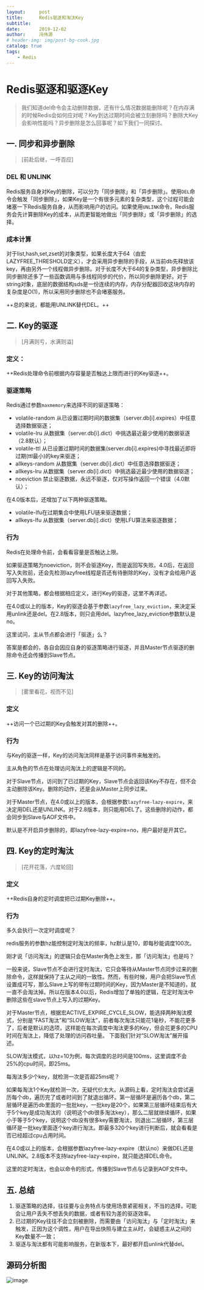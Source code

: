 ```yaml
---
layout:     post
title:      Redis驱逐和淘汰Key
subtitle:
date:       2019-12-02
author:     冯伟源
# header-img: img/post-bg-cook.jpg
catalog: true
tags:
    - Redis
---
```




# Redis驱逐和驱逐Key

> 我们知道del命令会主动删除数据，还有什么情况数据能删除呢？在内存满的时候Redis会如何应对呢？Key到达过期时间会被立刻删除吗？删除大Key会影响性能吗？异步删除是怎么回事呢？如下我们一同探讨。


## 一. 同步和异步删除
> [前赴后继，一呼百应]

### DEL 和 UNLINK

Redis服务自身对Key的删除，可以分为「同步删除」和「异步删除」。使用`DEL`命令会触发「同步删除」，如果Key是一个有很多元素的复杂类型，这个过程可能会堵塞一下Redis服务自身，从而影响用户的访问。如果使用`UNLINK`命令，Redis服务会先计算删除Key的成本，从而更智能地做出「同步删除」或「异步删除」的选择。

### 成本计算
对于list,hash,set,zset的对象类型，如果长度大于64（由宏LAZYFREE_THRESHOLD定义），才会采用异步删除的手段，从当前db先释放该key，再由另外一个线程做异步删除。对于长度不大于64的复杂类型，异步删除比同步删除还多了一些函数调用与多线程同步的代价，所以同步删除更好。对于string对象，底层的数据结构sds是一份连续的内存，内存分配器回收这块内存的复杂度是O(1)，所以采用同步删除也不会堵塞服务。

++总的来说，都能用UNLINK替代DEL。++

## 二. Key的驱逐
> [月满则亏，水满则溢]

### 定义：
++Redis处理命令前根据内存容量是否触达上限而进行的Key驱逐++。

### 驱逐策略
Redis通过参数`maxmemory`来选择不同的驱逐策略：

- volatile-random 从已设置过期时间的数据集（server.db[i].expires）中任意选择数据驱逐；
- volatile-lru 从数据集（server.db[i].dict）中挑选最近最少使用的数据驱逐（2.8默认）；
- volatile-ttl 从已设置过期时间的数据集(server.db[i].expires)中寻找最近即将过期(ttl最小)的key来驱逐；
- allkeys-random 从数据集（server.db[i].dict）中任意选择数据驱逐；
- allkeys-lru 从数据集（server.db[i].dict）中挑选最近最少使用的数据驱逐；
- noeviction 禁止驱逐数据，永远不驱逐，仅对写操作返回一个错误（4.0默认）；

在4.0版本后，还增加了以下两种驱逐策略。
- volatile-lfu在过期集合中使用LFU链来驱逐数据；
- allkeys-lfu 从数据集（server.db[i].dict）使用LFU算法来驱逐数据；

### 行为
Redis在处理命令前，会看看容量是否触达上限。

如果驱逐策略为noeviction，则不会驱逐Key，而是返回写失败。4.0后，在返回写入失败前，还会先检测lazyfree线程是否还有待删除的Key，没有才会给用户返回写入失败。

对于其他策略，都会根据相应定义，进行Key的驱逐，这里不再详述。

在4.0或以上的版本，Key的驱逐会基于参数`lazyfree_lazy_eviction`，来决定采用unlink还是del。在2.8版本，则只会用del。lazyfree_lazy_eviction参数默认是no。

这里试问，主从节点都会进行「驱逐」么？

答案是都会的，各自会因应自身的驱逐策略进行驱逐，并且Master节点驱逐的删除命令还会传播到Slave节点。


## 三. Key的访问淘汰
> [雾里看花，视而不见]

### 定义
++访问一个已过期的Key会触发对其的删除++。

### 行为
与Key的驱逐一样，Key的访问淘汰同样是基于访问事件来触发的。

主从角色的节点在处理访问淘汰上的逻辑是不同的。

对于Slave节点，访问到了已过期的Key，Slave节点会返回该Key不存在，但不会主动删除该Key。删除的动作，还是会从Master上同步过来。

对于Master节点，在4.0或以上的版本，会根据参数`lazyfree-lazy-expire`，来决定用DEL还是UNLINK。对于2.8版本，则只能用DEL了。这些删除的动作，都会同步到Slave与AOF文件中。

默认是不开启异步删除的，即lazyfree-lazy-expire=no，用户最好是开其它。

## 四. Key的定时淘汰
> [花开花落，六度轮回]

### 定义
++Redis自身的定时调度把已过期Key删除++。

### 行为

多久会执行一次定时调度呢？

redis服务的参数hz能控制定时淘汰的频率，hz默认是10，即每秒能调度100次。

刚才说「访问淘汰」的逻辑只会在Master角色上发生，那「访问淘汰」也是吗？

一般来说，Slave节点不会进行定时淘汰，它只会等待从Master节点同步过来的删除命令，这样就保持了主从之间的一致性。然而，有些时候，用户会把Slave节点设置成可写，那么Slave上写的带有过期时间的Key，因为Master是不知道的，就一直不会淘汰掉。所以在版本4.0以后，Redis增加了单独的逻辑，在定时淘汰中删除这些在slave节点上写入的过期Key。

对于Master节点，根据宏ACTIVE_EXPIRE_CYCLE_SLOW，能选择两种淘汰模式，分别是“FAST淘汰”和“SLOW淘汰”，前者每次淘汰只能花1毫秒，不能花更多了，后者是默认的选项，这样能在每次调度中淘汰更多的Key，但会花更多的CPU时间在淘汰上，降低了处理的访问吞吐量。 下面我们针对“SLOW淘汰”展开描述。

SLOW淘汰模式，以hz=10为例，每次调度的总时间是100ms，这里调度不会25%的cpu时间，即25ms。

每淘汰多少个key，就检测一次是否超25ms呢？

如果每淘汰1个Key就检测一次，无疑代价太大。从源码上看，定时淘汰会尝试遍历每个db，遍历完了或者时间到了就退出循环。第一层循环是遍历各个db，第二层循环是遍历db里面的一批批key，一批key是20个，如果第三层循环结束后有大于5个key是成功淘汰的（说明这个db很多淘汰key），那么二层就继续循环，如果小于等于5个key，说明这个db没有很多key需要淘汰，则退出二层循环，第三层循环是一批key里面逐个key进行淘汰。即最多320个key进行判断后，就会看看是否已经超过cpu占用时间。

在4.0或以上的版本，会根据参数lazyfree-lazy-expire（默认no）来做DEL还是UNLINK。2.8版本不支持lazyfree-lazy-expire，就只能选择DEL命令。

这里的定时淘汰，也会以命令的形式，传播到Slave节点与记录到AOF文件中。

## 五. 总结

1. 驱逐策略的选择，往往要与业务特点与使用场景紧密相关，不当的选择，可能会让用户丢失不想丢失的数据，或者有较为差的驱逐效率。
2. 已过期的Key往往不会立刻被删除，而需要由「访问淘汰」与「定时淘汰」来触发，正因为这个调性，用户在导出快照与建立主从时，会疑惑主从之间的Key数量不一致；
3. 驱逐与淘汰都有可能影响服务，在新版本下，最好都开启unlink代替del。

## 源码分析图
![image](http://assets.processon.com/chart_image/5de78cf0e4b00e6d9018482e.png)

